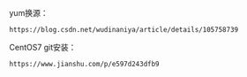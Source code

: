 yum换源：

`https://blog.csdn.net/wudinaniya/article/details/105758739`

CentOS7 git安装：

`https://www.jianshu.com/p/e597d243dfb9`
